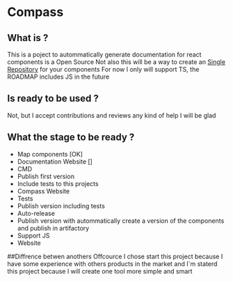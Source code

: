 # Compass

## What is ?

This is a poject to autommatically generate documentation for react components is a Open Source
Not also this will be a way to create an [Single Repository](https://www.accenture.com/us-en/blogs/software-engineering-blog/how-to-choose-between-mono-repo-and-poly-repo) for your components
For now I only will support TS, the ROADMAP includes JS in the future

## Is ready to be used ?

Not, but I accept contributions and reviews any kind of help I will be glad

## What the stage to be ready ?

-   Map components [OK]
-   Documentation Website []
-   CMD
-   Publish first version
-   Include tests to this projects
-   Compass Website
-   Tests
-   Publish version including tests
-   Auto-release
-   Publish version with autommatically create a version of the components and publish in artifactory
-   Support JS
-   Website

##Diffrence betwen anothers
Offcource I chose start this project because I have some experience with others products in the market and I`m staterd this project because I will create one tool more simple and smart
